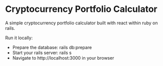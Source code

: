 # Cryptocurrency Portfolio Calculator
A simple cryptocurrency portfolio calculator built with react within ruby on rails.



Run it locally:

 - Prepare the database: rails db:prepare
- Start your rails server: rails s
- Navigate to http://localhost:3000 in your browser
